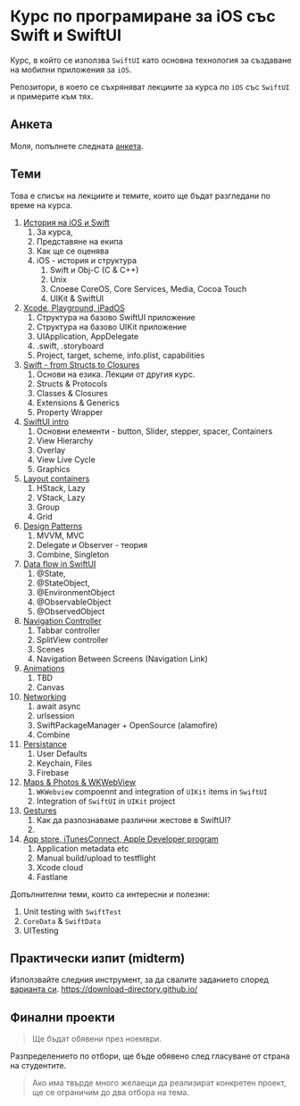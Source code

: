 # Курс по програмиране за iOS със Swift и SwiftUI

Курс, в който се използва `SwiftUI` като основна технология за създаване на мобилни приложения за `iOS`.

Репозитори, в което се съхряняват лекциите за курса по `iOS` със `SwiftUI` и примерите към тях.

## Анкета

Моля, попълнете следната [анкета](https://forms.gle/P9WKmak2wPNJg8xK8).

## Теми

Това е списък на лекциите и темите, които ще бъдат разгледани по време на курса.

1. [История на iOS и Swift](Lecture01.md)
    1. За курса, 
    1. Представяне на екипа
    1. Как ще се оценява
    1. iOS - история и структура
        1. Swift и Obj-C (C & C++)
        1. Unix
        1. Слоеве CoreOS, Core Services, Media, Cocoa Touch
        1. UIKit & SwiftUI
1. [Xcode, Playground, iPadOS](Lecture02.md)
    1. Структура на базово SwiftUI приложение
    1. Структура на базово UIKit приложение
    1. UIApplication, AppDelegate
    1. .swift, .storyboard
    1. Project, target, scheme, info.plist, capabilities
1. [Swift - from Structs to Closures](Lecture03.md)
    1. Основи на езика. Лекции от другия курс. 
    1. Structs & Protocols
    1. Classes & Closures
    1. Extensions & Generics
    1. Property Wrapper
1. [SwiftUI intro](Lecture04.md)
    1. Основни елементи - button, Slider, stepper, spacer, Containers
    1. View Hierarchy
    1. Overlay
    1. View Live Cycle
    1. Graphics
1. [Layout containers](Lecture05.md)
    1. HStack, Lazy
    1. VStack, Lazy
    1. Group
    1. Grid
1. [Design Patterns](Lecture06.md)
    1. MVVM, MVC
    1. Delegate и Observer - теория 
    1. Combine, Singleton
1. [Data flow in SwiftUI](Lecture06.md)
    1. @State,
    1. @StateObject,
    1. @EnvironmentObject
    1. @ObservableObject
    1. @ObservedObject
1. [Navigation Controller](Lecture07.md)
    1. Tabbar controller
    1. SplitView controller
    1. Scenes
    1. Navigation Between Screens (Navigation Link)
1. [Animations](Lecture08.md)
    1. TBD
    1. Canvas
1. [Networking](Lecture09.md)
    1. await async
    1. urlsession
    1. SwiftPackageManager + OpenSource (alamofire)
    1. Combine
1. [Persistance](Lecture10.md)
    1. User Defaults
    1. Keychain, Files
    1. Firebase
1. [Maps & Photos & WKWebView](Lecture11.md)
    1. `WKWebview` compoennt and integration of `UIKit` items in `SwiftUI`
    1. Integration of `SwiftUI` in `UIKit` project
1. [Gestures](Lecture12.md)
    1. Как да разпознаваме различни жестове в SwiftUI?
    1. 
1. [App store, iTunesConnect, Apple Developer program](Lecture13.md)
    1. Application metadata etc
    1. Manual build/upload to testflight
    1. Xcode cloud
    1. Fastlane

Допълнителни теми, които са интересни и полезни:

1. Unit testing with `SwiftTest`
1. `CoreData` & `SwiftData`
1. UITesting

## Практически изпит (midterm)

Използвайте следния инструмент, за да свалите заданието според [варианта си](https://github.com/SwiftFMI/iOS_2024_2025/tree/main/exam).
https://download-directory.github.io/



## Финални проекти

> Ще бъдат обявени през ноември.

Разпределението по отбори, ще бъде обявено след гласуване от страна на студентите.

> Ако има твърде много желаещи да реализират конкретен проект, ще се ограничим до два отбора на тема.